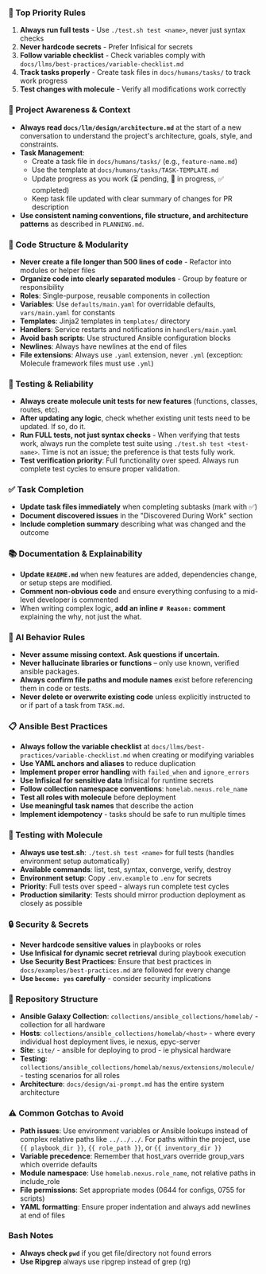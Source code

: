 ### 🎯 Top Priority Rules
1. **Always run full tests** - Use `./test.sh test <name>`, never just syntax checks
2. **Never hardcode secrets** - Prefer Infisical for secrets
3. **Follow variable checklist** - Check variables comply with `docs/llms/best-practices/variable-checklist.md`
4. **Track tasks properly** - Create task files in `docs/humans/tasks/` to track work progress
5. **Test changes with molecule** - Verify all modifications work correctly

### 🔄 Project Awareness & Context
- **Always read `docs/llm/design/architecture.md`** at the start of a new conversation to understand the project's architecture, goals, style, and constraints.
- **Task Management**:
  - Create a task file in `docs/humans/tasks/` (e.g., `feature-name.md`)
  - Use the template at `docs/humans/tasks/TASK-TEMPLATE.md`
  - Update progress as you work (⏳ pending, 🔄 in progress, ✅ completed)
  - Keep task file updated with clear summary of changes for PR description
- **Use consistent naming conventions, file structure, and architecture patterns** as described in `PLANNING.md`.

### 🧱 Code Structure & Modularity
- **Never create a file longer than 500 lines of code** - Refactor into modules or helper files
- **Organize code into clearly separated modules** - Group by feature or responsibility
- **Roles**: Single-purpose, reusable components in collection
- **Variables**: Use `defaults/main.yaml` for overridable defaults, `vars/main.yaml` for constants
- **Templates**: Jinja2 templates in `templates/` directory
- **Handlers**: Service restarts and notifications in `handlers/main.yaml`
- **Avoid bash scripts**: Use structured Ansible configuration blocks
- **Newlines**: Always have newlines at the end of files
- **File extensions**: Always use `.yaml` extension, never `.yml` (exception: Molecule framework files must use `.yml`)

### 🧪 Testing & Reliability
- **Always create molecule unit tests for new features** (functions, classes, routes, etc).
- **After updating any logic**, check whether existing unit tests need to be updated. If so, do it.
- **Run FULL tests, not just syntax checks** - When verifying that tests work, always run the complete test suite using `./test.sh test <test-name>`. Time is not an issue; the preference is that tests fully work.
- **Test verification priority**: Full functionality over speed. Always run complete test cycles to ensure proper validation.

### ✅ Task Completion
- **Update task files immediately** when completing subtasks (mark with ✅)
- **Document discovered issues** in the "Discovered During Work" section
- **Include completion summary** describing what was changed and the outcome

### 📚 Documentation & Explainability
- **Update `README.md`** when new features are added, dependencies change, or setup steps are modified.
- **Comment non-obvious code** and ensure everything confusing to a mid-level developer is commented
- When writing complex logic, **add an inline `# Reason:` comment** explaining the why, not just the what.

### 🧠 AI Behavior Rules
- **Never assume missing context. Ask questions if uncertain.**
- **Never hallucinate libraries or functions** – only use known, verified ansible packages.
- **Always confirm file paths and module names** exist before referencing them in code or tests.
- **Never delete or overwrite existing code** unless explicitly instructed to or if part of a task from `TASK.md`.

### 📋 Ansible Best Practices
- **Always follow the variable checklist** at `docs/llms/best-practices/variable-checklist.md` when creating or modifying variables
- **Use YAML anchors and aliases** to reduce duplication
- **Implement proper error handling** with `failed_when` and `ignore_errors`
- **Use Infisical for sensitive data** Infisical for runtime secrets
- **Follow collection namespace conventions**: `homelab.nexus.role_name`
- **Test all roles with molecule** before deployment
- **Use meaningful task names** that describe the action
- **Implement idempotency** - tasks should be safe to run multiple times


### 🧪 Testing with Molecule
- **Always use test.sh**: `./test.sh test <name>` for full tests (handles environment setup automatically)
- **Available commands**: list, test, syntax, converge, verify, destroy
- **Environment setup**: Copy `.env.example` to `.env` for secrets
- **Priority**: Full tests over speed - always run complete test cycles
- **Production similarity**: Tests should mirror production deployment as closely as possible

### 🔒 Security & Secrets
- **Never hardcode sensitive values** in playbooks or roles
- **Use Infisical for dynamic secret retrieval** during playbook execution
- **Use Security Best Practices**: Ensure that best practices in `docs/examples/best-practices.md` are followed for every change
- **Use `become: yes` carefully** - consider security implications

### 📁 Repository Structure
- **Ansible Galaxy Collection**: `collections/ansible_collections/homelab/` - collection for all hardware
- **Hosts**: `collections/ansible_collections/homelab/<host>` - where every individual host deployment lives, ie nexus, epyc-server
- **Site**: `site/` - ansible for deploying to prod - ie physical hardware
- **Testing**: `collections/ansible_collections/homelab/nexus/extensions/molecule/` - testing scenarios for all roles
- **Architecture**: `docs/design/ai-prompt.md` has the entire system architecture 

### ⚠️ Common Gotchas to Avoid
- **Path issues**: Use environment variables or Ansible lookups instead of complex relative paths like `../../../`. For paths within the project, use `{{ playbook_dir }}`, `{{ role_path }}`, or `{{ inventory_dir }}`
- **Variable precedence**: Remember that host_vars override group_vars which override defaults
- **Module namespace**: Use `homelab.nexus.role_name`, not relative paths in include_role
- **File permissions**: Set appropriate modes (0644 for configs, 0755 for scripts)
- **YAML formatting**: Ensure proper indentation and always add newlines at end of files

### Bash Notes
- **Always check `pwd`** if you get file/directory not found errors
- **Use Ripgrep** always use ripgrep instead of grep (rg)
